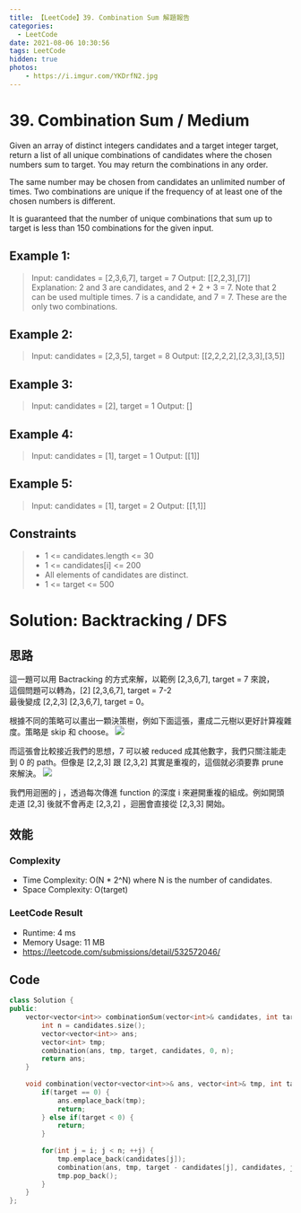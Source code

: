 ```yaml
---
title: 【LeetCode】39. Combination Sum 解題報告
categories:
  - LeetCode
date: 2021-08-06 10:30:56
tags: LeetCode
hidden: true
photos:
    - https://i.imgur.com/YKDrfN2.jpg
---
```

 
# 39. Combination Sum / Medium

Given an array of distinct integers candidates and a target integer target, return a list of all unique combinations of candidates where the chosen numbers sum to target. You may return the combinations in any order.

The same number may be chosen from candidates an unlimited number of times. Two combinations are unique if the frequency of at least one of the chosen numbers is different.

It is guaranteed that the number of unique combinations that sum up to target is less than 150 combinations for the given input.

<!-- more --> 
## Example 1:
> Input: candidates = [2,3,6,7], target = 7
> Output: [[2,2,3],[7]]
> Explanation:
> 2 and 3 are candidates, and 2 + 2 + 3 = 7. Note that 2 can be used multiple times.
> 7 is a candidate, and 7 = 7.
> These are the only two combinations.

## Example 2:
> Input: candidates = [2,3,5], target = 8
> Output: [[2,2,2,2],[2,3,3],[3,5]]

## Example 3:
> Input: candidates = [2], target = 1
> Output: []

## Example 4:
> Input: candidates = [1], target = 1
> Output: [[1]]

## Example 5:
> Input: candidates = [1], target = 2
> Output: [[1,1]]

## Constraints
> - 1 <= candidates.length <= 30
> - 1 <= candidates[i] <= 200
> - All elements of candidates are distinct.
> - 1 <= target <= 500


# Solution: Backtracking / DFS
## 思路
這一題可以用 Bactracking 的方式來解，以範例 [2,3,6,7], target = 7 來說， \
這個問題可以轉為，[2] [2,3,6,7], target = 7-2\
最後變成 [2,2,3] [2,3,6,7], target = 0。

根據不同的策略可以畫出一顆決策樹，例如下面這張，畫成二元樹以更好計算複雜度。策略是 skip 和 choose。
![](https://assets.leetcode-cn.com/solution-static/39/39_fig1.png)

而這張會比較接近我們的思想，7 可以被 reduced 成其他數字，我們只關注能走到 0 的 path。但像是 [2,2,3] 跟 [2,3,2] 其實是重複的，這個就必須要靠 prune 來解決。
![](https://pic.leetcode-cn.com/1598091943-hZjibJ-file_1598091940241)

我們用迴圈的 j ，透過每次傳進 function 的深度 i 來避開重複的組成。例如開頭走道 [2,3] 後就不會再走 [2,3,2] ，迴圈會直接從 [2,3,3] 開始。

## 效能

### Complexity 
- Time Complexity: O(N * 2^N) where N is the number of candidates.
- Space Complexity: O(target)

### LeetCode Result

- Runtime: 4 ms
- Memory Usage: 11 MB 
- https://leetcode.com/submissions/detail/532572046/

## Code
```cpp
class Solution {
public:
    vector<vector<int>> combinationSum(vector<int>& candidates, int target) {
        int n = candidates.size();
        vector<vector<int>> ans;
        vector<int> tmp;
        combination(ans, tmp, target, candidates, 0, n);
        return ans;
    }
    
    void combination(vector<vector<int>>& ans, vector<int>& tmp, int target, const vector<int>& candidates, int i, const int& n) {
        if(target == 0) {
            ans.emplace_back(tmp);
            return;
        } else if(target < 0) {
            return;
        }
        
        for(int j = i; j < n; ++j) {
            tmp.emplace_back(candidates[j]);
            combination(ans, tmp, target - candidates[j], candidates, j, n);
            tmp.pop_back();
        }
    }
};
```
